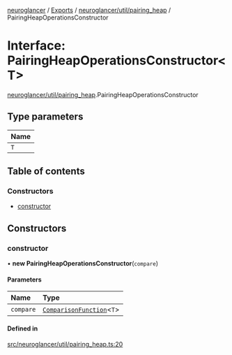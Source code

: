 [neuroglancer](../README.md) / [Exports](../modules.md) / [neuroglancer/util/pairing\_heap](../modules/neuroglancer_util_pairing_heap.md) / PairingHeapOperationsConstructor

# Interface: PairingHeapOperationsConstructor<T\>

[neuroglancer/util/pairing_heap](../modules/neuroglancer_util_pairing_heap.md).PairingHeapOperationsConstructor

## Type parameters

| Name |
| :------ |
| `T` |

## Table of contents

### Constructors

- [constructor](neuroglancer_util_pairing_heap.PairingHeapOperationsConstructor.md#constructor)

## Constructors

### constructor

• **new PairingHeapOperationsConstructor**(`compare`)

#### Parameters

| Name | Type |
| :------ | :------ |
| `compare` | [`ComparisonFunction`](neuroglancer_util_pairing_heap.ComparisonFunction.md)<`T`\> |

#### Defined in

[src/neuroglancer/util/pairing_heap.ts:20](https://github.com/ActiveBrainAtlas2/neuroglancer/blob/91617476/src/neuroglancer/util/pairing_heap.ts#L20)
